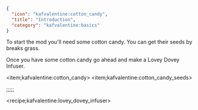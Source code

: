 ```json
{
  "icon": "kafvalentine:cotton_candy",
  "title": "Introduction",
  "category": "kafvalentine:basics"
}
```

To start the mod you'll need some cotton candy. You can get their seeds by breaks grass.

Once you have some cotton candy go ahead and make a Lovey Dovey Infuser.

<item;kafvalentine:cotton_candy>
<item;kafvalentine:cotton_candy_seeds>

;;;;;

<recipe;kafvalentine:lovey_dovey_infuser>
